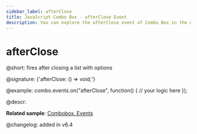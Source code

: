 ```yaml
---
sidebar_label: afterClose
title: JavaScript Combo Box - afterClose Event 
description: You can explore the afterClose event of Combo Box in the documentation of the DHTMLX JavaScript UI library. Browse developer guides and API reference, try out code examples and live demos, and download a free 30-day evaluation version of DHTMLX Suite.
---
```


# afterClose

@short: fires after closing a list with options

@signature: {'afterClose: () => void;'}

@example:
combo.events.on("afterClose", function() {
    // your logic here
});

@descr:

**Related sample**: [Combobox. Events](https://snippet.dhtmlx.com/n70eqx5l)

@changelog: added in v6.4
